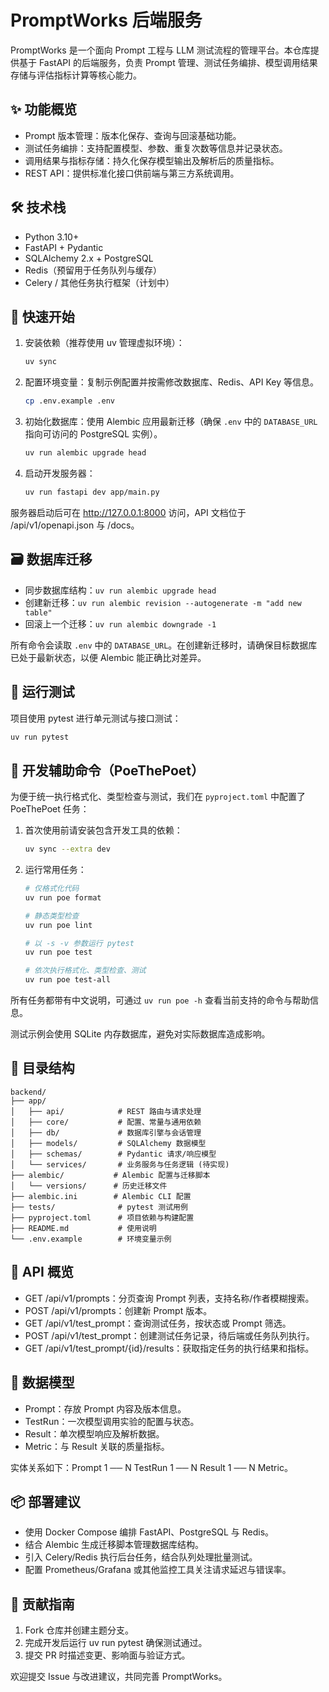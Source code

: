 ﻿# PromptWorks 后端服务

PromptWorks 是一个面向 Prompt 工程与 LLM 测试流程的管理平台。本仓库提供基于 FastAPI 的后端服务，负责 Prompt 管理、测试任务编排、模型调用结果存储与评估指标计算等核心能力。

## ✨ 功能概览

- Prompt 版本管理：版本化保存、查询与回滚基础功能。
- 测试任务编排：支持配置模型、参数、重复次数等信息并记录状态。
- 调用结果与指标存储：持久化保存模型输出及解析后的质量指标。
- REST API：提供标准化接口供前端与第三方系统调用。

## 🛠 技术栈

- Python 3.10+
- FastAPI + Pydantic
- SQLAlchemy 2.x + PostgreSQL
- Redis（预留用于任务队列与缓存）
- Celery / 其他任务执行框架（计划中）

## 🚀 快速开始

1. 安装依赖（推荐使用 uv 管理虚拟环境）：

   ```bash
   uv sync
   ```

2. 配置环境变量：复制示例配置并按需修改数据库、Redis、API Key 等信息。

   ```bash
   cp .env.example .env
   ```

3. 初始化数据库：使用 Alembic 应用最新迁移（确保 `.env` 中的 `DATABASE_URL` 指向可访问的 PostgreSQL 实例）。

   ```bash
   uv run alembic upgrade head
   ```

4. 启动开发服务器：

   ```bash
   uv run fastapi dev app/main.py
   ```

服务器启动后可在 http://127.0.0.1:8000 访问，API 文档位于 /api/v1/openapi.json 与 /docs。

## 🗃️ 数据库迁移

- 同步数据库结构：`uv run alembic upgrade head`
- 创建新迁移：`uv run alembic revision --autogenerate -m "add new table"`
- 回滚上一个迁移：`uv run alembic downgrade -1`

所有命令会读取 `.env` 中的 `DATABASE_URL`。在创建新迁移时，请确保目标数据库已处于最新状态，以便 Alembic 能正确比对差异。

## 🧪 运行测试

项目使用 pytest 进行单元测试与接口测试：

```bash
uv run pytest
```

## 🧰 开发辅助命令（PoeThePoet）

为便于统一执行格式化、类型检查与测试，我们在 `pyproject.toml` 中配置了 PoeThePoet 任务：

1. 首次使用前请安装包含开发工具的依赖：

   ```bash
   uv sync --extra dev
   ```

2. 运行常用任务：

   ```bash
   # 仅格式化代码
   uv run poe format

   # 静态类型检查
   uv run poe lint

   # 以 -s -v 参数运行 pytest
   uv run poe test

   # 依次执行格式化、类型检查、测试
   uv run poe test-all
   ```

所有任务都带有中文说明，可通过 `uv run poe -h` 查看当前支持的命令与帮助信息。

测试示例会使用 SQLite 内存数据库，避免对实际数据库造成影响。

## 📁 目录结构

```
backend/
├── app/
│   ├── api/            # REST 路由与请求处理
│   ├── core/           # 配置、常量与通用依赖
│   ├── db/             # 数据库引擎与会话管理
│   ├── models/         # SQLAlchemy 数据模型
│   ├── schemas/        # Pydantic 请求/响应模型
│   └── services/       # 业务服务与任务逻辑 (待实现)
├── alembic/           # Alembic 配置与迁移脚本
│   └── versions/      # 历史迁移文件
├── alembic.ini        # Alembic CLI 配置
├── tests/              # pytest 测试用例
├── pyproject.toml      # 项目依赖与构建配置
├── README.md           # 使用说明
└── .env.example        # 环境变量示例
```

## 🔌 API 概览

- GET /api/v1/prompts：分页查询 Prompt 列表，支持名称/作者模糊搜索。
- POST /api/v1/prompts：创建新 Prompt 版本。
- GET /api/v1/test_prompt：查询测试任务，按状态或 Prompt 筛选。
- POST /api/v1/test_prompt：创建测试任务记录，待后端或任务队列执行。
- GET /api/v1/test_prompt/{id}/results：获取指定任务的执行结果和指标。

## 🧱 数据模型

- Prompt：存放 Prompt 内容及版本信息。
- TestRun：一次模型调用实验的配置与状态。
- Result：单次模型响应及解析数据。
- Metric：与 Result 关联的质量指标。

实体关系如下：Prompt 1 ── N TestRun 1 ── N Result 1 ── N Metric。

## 📦 部署建议

- 使用 Docker Compose 编排 FastAPI、PostgreSQL 与 Redis。
- 结合 Alembic 生成迁移脚本管理数据库结构。
- 引入 Celery/Redis 执行后台任务，结合队列处理批量测试。
- 配置 Prometheus/Grafana 或其他监控工具关注请求延迟与错误率。

## 🤝 贡献指南

1. Fork 仓库并创建主题分支。
2. 完成开发后运行 uv run pytest 确保测试通过。
3. 提交 PR 时描述变更、影响面与验证方式。

欢迎提交 Issue 与改进建议，共同完善 PromptWorks。
